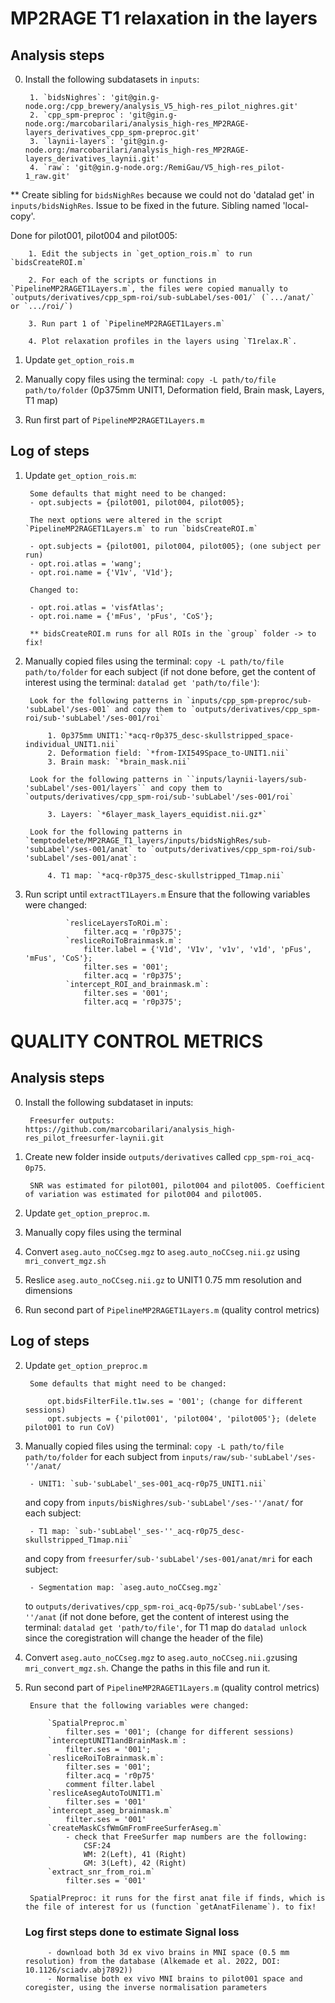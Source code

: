 # MP2RAGE T1 relaxation in the layers

## Analysis steps
0. Install the following subdatasets in `inputs`:

        1. `bidsNighres`: 'git@gin.g-node.org:/cpp_brewery/analysis_V5_high-res_pilot_nighres.git'
        2. `cpp_spm-preproc`: 'git@gin.g-node.org:/marcobarilari/analysis_high-res_MP2RAGE-layers_derivatives_cpp_spm-preproc.git'
        3. `laynii-layers`: 'git@gin.g-node.org:/marcobarilari/analysis_high-res_MP2RAGE-layers_derivatives_laynii.git'
        4. `raw`: 'git@gin.g-node.org:/RemiGau/V5_high-res_pilot-1_raw.git'

** Create sibling for `bidsNighRes` because we could not do 'datalad get' in `inputs/bidsNighRes`. Issue to be fixed in the future. Sibling named 'local-copy'.

Done for pilot001, pilot004 and pilot005:

        1. Edit the subjects in `get_option_rois.m` to run `bidsCreateROI.m`

        2. For each of the scripts or functions in `PipelineMP2RAGET1Layers.m`, the files were copied manually to `outputs/derivatives/cpp_spm-roi/sub-subLabel/ses-001/` (`.../anat/` or `.../roi/`)

        3. Run part 1 of `PipelineMP2RAGET1Layers.m`

        4. Plot relaxation profiles in the layers using `T1relax.R`.

1.  Update `get_option_rois.m`

2. Manually copy files using the terminal: `copy -L path/to/file path/to/folder` (0p375mm UNIT1, Deformation field, Brain mask, Layers, T1 map)

3. Run first part of `PipelineMP2RAGET1Layers.m`

## Log of steps
1. Update `get_option_rois.m`:

        Some defaults that might need to be changed:
        - opt.subjects = {pilot001, pilot004, pilot005};

        The next options were altered in the script `PipelineMP2RAGET1Layers.m` to run `bidsCreateROI.m`

        - opt.subjects = {pilot001, pilot004, pilot005}; (one subject per run)
        - opt.roi.atlas = 'wang';
        - opt.roi.name = {'V1v', 'V1d'};

        Changed to:

        - opt.roi.atlas = 'visfAtlas';
        - opt.roi.name = {'mFus', 'pFus', 'CoS'};

        ** bidsCreateROI.m runs for all ROIs in the `group` folder -> to fix!

2. Manually copied files using the terminal: `copy -L path/to/file path/to/folder` for each subject (if not done before, get the content of interest using the terminal: `datalad get 'path/to/file'`):

        Look for the following patterns in `inputs/cpp_spm-preproc/sub-'subLabel'/ses-001` and copy them to `outputs/derivatives/cpp_spm-roi/sub-'subLabel'/ses-001/roi`

            1. 0p375mm UNIT1:`*acq-r0p375_desc-skullstripped_space-individual_UNIT1.nii`
            2. Deformation field: `*from-IXI549Space_to-UNIT1.nii`
            3. Brain mask: `*brain_mask.nii`

        Look for the following patterns in ``inputs/laynii-layers/sub-'subLabel'/ses-001/layers`` and copy them to `outputs/derivatives/cpp_spm-roi/sub-'subLabel'/ses-001/roi`

            3. Layers: `*6layer_mask_layers_equidist.nii.gz*`

        Look for the following patterns in `temptodelete/MP2RAGE_T1_layers/inputs/bidsNighRes/sub-'subLabel'/ses-001/anat` to `outputs/derivatives/cpp_spm-roi/sub-'subLabel'/ses-001/anat`:

            4. T1 map: `*acq-r0p375_desc-skullstripped_T1map.nii`

3. Run script until `extractT1Layers.m`
        Ensure that the following variables were changed:

                `resliceLayersToROi.m`:
                    filter.acq = 'r0p375';
                `resliceRoiToBrainmask.m`:
                    filter.label = {'V1d', 'V1v', 'v1v', 'v1d', 'pFus', 'mFus', 'CoS'};
                    filter.ses = '001';
                    filter.acq = 'r0p375';
                `intercept_ROI_and_brainmask.m`:
                    filter.ses = '001';
                    filter.acq = 'r0p375';


# QUALITY CONTROL METRICS

## Analysis steps

0. Install the following subdataset in inputs:

        Freesurfer outputs: https://github.com/marcobarilari/analysis_high-res_pilot_freesurfer-laynii.git

1. Create new folder inside `outputs/derivatives` called `cpp_spm-roi_acq-0p75`.

        SNR was estimated for pilot001, pilot004 and pilot005. Coefficient of variation was estimated for pilot004 and pilot005.

2. Update `get_option_preproc.m`.

3. Manually copy files using the terminal

4. Convert `aseg.auto_noCCseg.mgz` to `aseg.auto_noCCseg.nii.gz` using `mri_convert_mgz.sh`

5. Reslice `aseg.auto_noCCseg.nii.gz` to UNIT1 0.75 mm resolution and dimensions

6. Run second part of `PipelineMP2RAGET1Layers.m` (quality control metrics)

## Log of steps

2. Update `get_option_preproc.m`

        Some defaults that might need to be changed:

            opt.bidsFilterFile.t1w.ses = '001'; (change for different sessions)
            opt.subjects = {'pilot001', 'pilot004', 'pilot005'}; (delete pilot001 to run CoV)


3. Manually copied files using the terminal: `copy -L path/to/file path/to/folder` for each subject from `inputs/raw/sub-'subLabel'/ses-''/anat/`

        - UNIT1: `sub-'subLabel'_ses-001_acq-r0p75_UNIT1.nii`

    and copy from `inputs/bisNighres/sub-'subLabel'/ses-''/anat/` for each subject:

        - T1 map: `sub-'subLabel'_ses-''_acq-r0p75_desc-skullstripped_T1map.nii`

    and copy from `freesurfer/sub-'subLabel'/ses-001/anat/mri` for each subject:

        - Segmentation map: `aseg.auto_noCCseg.mgz`

    to `outputs/derivatives/cpp_spm-roi_acq-0p75/sub-'subLabel'/ses-''/anat` (if not done before, get the content of interest using the terminal: `datalad get 'path/to/file'`, for T1 map do `datalad unlock` since the coregistration will change the header of the file)

4. Convert `aseg.auto_noCCseg.mgz` to `aseg.auto_noCCseg.nii.gz`using `mri_convert_mgz.sh`. Change the paths in this file and run it.

6. Run second part of `PipelineMP2RAGET1Layers.m` (quality control metrics)

        Ensure that the following variables were changed:

            `SpatialPreproc.m`
                filter.ses = '001'; (change for different sessions)
            `interceptUNIT1andBrainMask.m`:
                filter.ses = '001';
            `resliceRoiToBrainmask.m`:
                filter.ses = '001';
                filter.acq = 'r0p75'
                comment filter.label
            `resliceAsegAutoToUNIT1.m`
                filter.ses = '001'
            `intercept_aseg_brainmask.m`
                filter.ses = '001'
            `createMaskCsfWmGmFromFreeSurferAseg.m`
                - check that FreeSurfer map numbers are the following:
                    CSF:24
                    WM: 2(Left), 41 (Right)
                    GM: 3(Left), 42 (Right)
            `extract_snr_from_roi.m`
                filter.ses = '001'

        SpatialPreproc: it runs for the first anat file if finds, which is the file of interest for us (function `getAnatFilename`). to fix!

    ### Log first steps done to estimate Signal loss

            - download both 3d ex vivo brains in MNI space (0.5 mm resolution) from the database (Alkemade et al. 2022, DOI: 10.1126/sciadv.abj7892))
            - Normalise both ex vivo MNI brains to pilot001 space and coregister, using the inverse normalisation parameters
